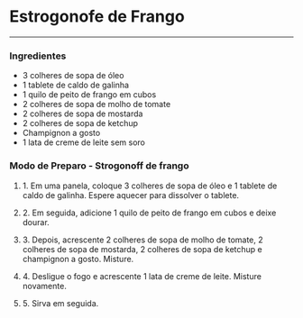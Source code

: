 # Estrogonofe de Frango

---

### Ingredientes

- 3 colheres de sopa de óleo
- 1 tablete de caldo de galinha
- 1 quilo de peito de frango em cubos
- 2 colheres de sopa de molho de tomate
- 2 colheres de sopa de mostarda
- 2 colheres de sopa de ketchup
- Champignon a gosto
- 1 lata de creme de leite sem soro

### Modo de Preparo - Strogonoff de frango

1. 1. Em uma panela, coloque 3 colheres de sopa de óleo e 1 tablete de caldo de galinha. Espere aquecer para dissolver o tablete.
2. 2. Em seguida, adicione 1 quilo de peito de frango em cubos e deixe dourar.
3. 3. Depois, acrescente 2 colheres de sopa de molho de tomate, 2 colheres de sopa de mostarda, 2 colheres de sopa de ketchup e champignon a gosto. Misture.
4. 4. Desligue o fogo e acrescente 1 lata de creme de leite. Misture novamente.
5. 5. Sirva em seguida.
   
    
   
       
